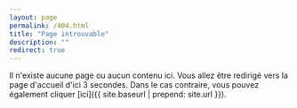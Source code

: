 ```yaml
---
layout: page
permalink: /404.html
title: "Page introuvable"
description: ""
redirect: true
---
```


Il n'existe aucune page ou aucun contenu ici. Vous allez être redirigé vers la page d'accueil d'ici 3 secondes.
Dans le cas contraire, vous pouvez également cliquer [ici]({{ site.baseurl | prepend: site.url }}).

